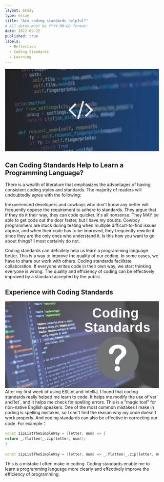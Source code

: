 ```yaml
---
layout: essay
type: essay
title: "Are coding standards helpful?"
# All dates must be YYYY-MM-DD format!
date: 2022-09-22
published: true
labels:
  - Reflection
  - Coding Standards
  - Learning
---
```


<img class="img-fluid" src="../img/codingStandards1.png">

## Can Coding Standards Help to Learn a Programming Language?
There is a wealth of literature that emphasizes the advantages of having consistent coding styles and standards. The majority of readers will undoubtedly agree with the following:

Inexperienced developers and cowboys who don't know any better will frequently oppose the requirement to adhere to standards.  They argue that if they do it their way, they can code quicker.  It's all nonsense.  They MAY be able to get code out the door faster, but I have my doubts.  Cowboy programmers are stuck during testing when multiple difficult-to-find issues appear, and when their code has to be improved, they frequently rewrite it since they are the only ones who understand it.  Is this how you want to go about things?  I most certainly do not.

Coding standards can definitely help us learn a programming language better. This is a way to improve the quality of our coding. In some cases, we have to share our work with others. Coding standards facilitate collaboration. If everyone writes code in their own way, we start thinking everyone is wrong. The quality and efficiency of coding can be effectively improved by a standard accepted by the public.

## Experience with Coding Standards
<img class="img-fluid" src="../img/codingStandards2.jpeg">
After my first week of using ESLint and IntelliJ, I found that coding standards really helped me learn to code. It helps me modify the use of`var` and`let`, and it helps me check for spelling errors. This is a "magic tool" for non-native English speakers. One of the most common mistakes I make in coding is spelling mistakes, so I can't find the reason why my code doesn't work properly. And coding standards can also be effective in correcting our code.
For example：

```cpp
const zipListTheSimpleWay = (letter, num) => {
return _.flatten(_.zip(letter, num));
}

const zipListTheSimpleWay = (letter, num) => _.flatten(_.zip(letter, num));
```


This is a mistake I often make in coding. Coding standards enable me to learn a programming language more clearly and effectively improve the efficiency of programming.
